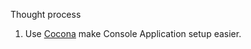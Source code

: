 Thought process

1. Use [Cocona](https://github.com/mayuki/Cocona) make Console Application setup easier.
